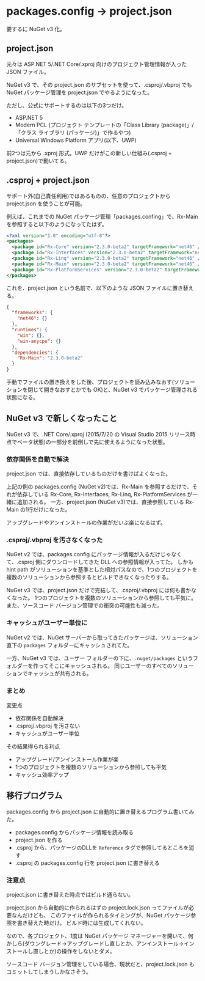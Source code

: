 ﻿# packages.config → project.json

要するに NuGet v3 化。

## project.json

元々は ASP.NET 5/.NET Core/.xproj 向けのプロジェクト管理情報が入った JSON ファイル。

NuGet v3 で、その project.json のサブセットを使って、.csproj/.vbproj でも NuGet パッケージ管理を project.json でやるようになった。

ただし、公式にサポートするのは以下の3つだけ。

- ASP.NET 5
- Modern PCL (プロジェクト テンプレートの「Class Library (package)」/「クラス ライブラリ (パッケージ)」で作るやつ)
- Universal Windows Platform アプリ(以下、UWP)

前2つは元から .xproj 形式。UWP だけがこの新しい仕組み(.csproj + project.json)で動いてる。

## .csproj + project.json

サポート外(自己責任利用)ではあるものの、任意のプロジェクトから project.json を使うことが可能。

例えば、これまでの NuGet パッケージ管理「packages.confing」で、Rx-Main を参照すると以下のようになってたはず。

```xml
<?xml version="1.0" encoding="utf-8"?>
<packages>
  <package id="Rx-Core" version="2.3.0-beta2" targetFramework="net46" />
  <package id="Rx-Interfaces" version="2.3.0-beta2" targetFramework="net46" />
  <package id="Rx-Linq" version="2.3.0-beta2" targetFramework="net46" />
  <package id="Rx-Main" version="2.3.0-beta2" targetFramework="net46" />
  <package id="Rx-PlatformServices" version="2.3.0-beta2" targetFramework="net46" />
</packages>
```

これを、project.json という名前で、以下のような JSON ファイルに置き替える。

```json
{
  "frameworks": {
    "net46": {}
  },
  "runtimes": {
    "win": {},
    "win-anycpu": {}
  },
  "dependencies": {
    "Rx-Main": "2.3.0-beta2"
  }
}
```

手動でファイルの置き換えをした後、プロジェクトを読み込みなおす(ソリューションを閉じて開きなおすとかでも OK)と、NuGet v3 でパッケージ管理される状態になる。

## NuGet v3 で新しくなったこと

NuGet v3 で、.NET Core/.xproj (2015/7/20 の Visual Studio 2015 リリース時点でベータ状態)の一部分を前倒しで先に使えるようになった状態。

### 依存関係を自動で解決

project.json では、直接依存しているものだけを書けばよくなった。

上記の例の packages.config (NuGet v2)では、Rx-Main を参照するだけで、それが依存している Rx-Core, Rx-Interfaces, Rx-Linq, Rx-PlatformServices が一緒に追加される。
一方、project.json (NuGet v3)では、直接参照している Rx-Main の1行だけになった。

アップグレードやアンインストールの作業がだいぶ楽になるはず。

### .csproj/.vbproj を汚さなくなった

NuGet v2 では、packages.config にパッケージ情報が入るだけじゃなくて、.csproj 側にダウンロードしてきた DLL への参照情報が入ってた。
しかも hint path がソリューションを基準とした相対パスなので、1つのプロジェクトを複数のソリューションから参照するとビルドできなくなったりする。

NuGet v3 では、project.json だけで完結して、.csproj/.vbproj には何も書かなくなった。
1つのプロジェクトを複数のソリューションから参照しても平気に。
また、ソースコード バージョン管理での衝突の可能性も減った。

### キャッシュがユーザー単位に

NuGet v2 では、NuGet サーバーから取ってきたパッケージは、ソリューション直下の `packages` フォルダーにキャッシュされてた。

一方、NuGet v3 では、ユーザー フォルダーの下に、`.nuget/packages` というフォルダーを作ってそこにキャッシュされる。
同じユーザーのすべてのソリューションでキャッシュが共有される。

### まとめ

変更点

- 依存関係を自動解決
- .csproj/.vbproj を汚さない
- キャッシュがユーザー単位

その結果得られる利点

- アップグレード/アンインストール作業が楽
- 1つのプロジェクトを複数のソリューションから参照しても平気
- キャッシュ効率アップ

## 移行プログラム

packages.config から project.json に自動的に置き替えるプログラム書いてみた。

- packages.config からパッケージ情報を読み取る
- project.json を作る
- .csproj から、パッケージのDLLを `Reference` タグで参照してるところを消す
- .csproj の packages.config 行を project.json に書き替える

### 注意点

project.json に書き替えた時点ではビルド通らない。

project.json から自動的に作られるはずの project.lock.json ってファイルが必要なんだけども、
このファイルが作られるタイミングが、NuGet パッケージ参照を書き替えた時だけ。
ビルド時には生成してくれない。

なので、各プロジェクト、1度は NuGet パッケージ マネージャーを開いて、何かしら(ダウングレード→アップグレードし直しとか、アンインストール→インストールし直しとか)の操作をしないとダメ。

ソースコード バージョン管理をしている場合、現状だと、project.lock.json もコミットしてしまうしかなさそう。
